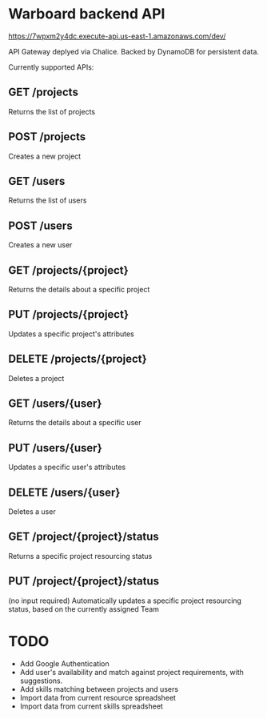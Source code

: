 # Warboard backend API

https://7wpxm2y4dc.execute-api.us-east-1.amazonaws.com/dev/

API Gateway deplyed via Chalice.
Backed by DynamoDB for persistent data.

Currently supported APIs:
## GET /projects
Returns the list of projects
## POST /projects
Creates a new project
## GET /users
Returns the list of users
## POST /users
Creates a new user
## GET /projects/{project}
Returns the details about a specific project
## PUT /projects/{project}
Updates a specific project's attributes
## DELETE /projects/{project}
Deletes a project
## GET /users/{user}
Returns the details about a specific user
## PUT /users/{user}
Updates a specific user's attributes
## DELETE /users/{user}
Deletes a user
## GET /project/{project}/status
Returns a specific project resourcing status
## PUT /project/{project}/status
(no input required) Automatically updates a specific project resourcing status, based on the currently assigned Team


# TODO
- Add Google Authentication
- Add user's availability and match against project requirements, with suggestions.
- Add skills matching between projects and users
- Import data from current resource spreadsheet
- Import data from current skills spreadsheet
